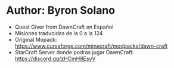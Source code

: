 # Author: Byron Solano 
- Quest Giver from DawnCraft en Español
- Misiones traducidas de la 0 a la 124
- Original Mopack: https://www.curseforge.com/minecraft/modpacks/dawn-craft
- StarCraft Server donde podras jugar DawnCraft: https://discord.gg/zHCmH8EsyV
